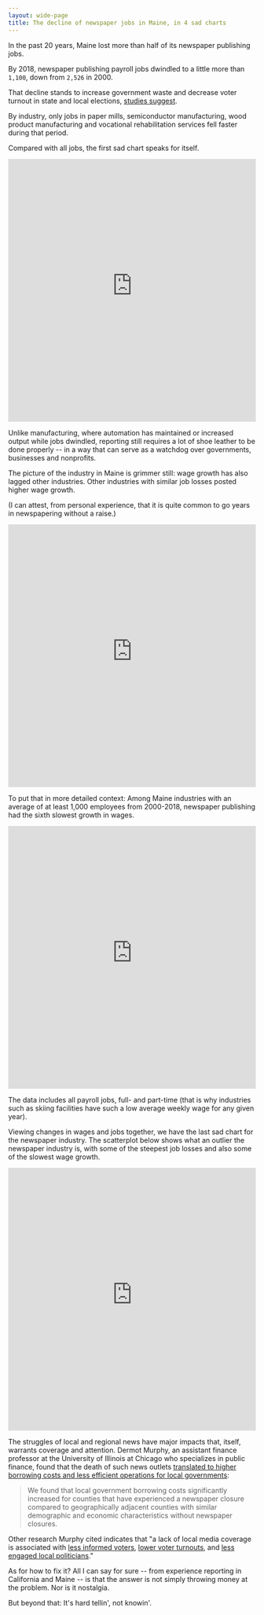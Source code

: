 ```yaml
---
layout: wide-page
title: The decline of newspaper jobs in Maine, in 4 sad charts
---
```

In the past 20 years, Maine lost more than half of its newspaper publishing jobs.

By 2018, newspaper publishing payroll jobs dwindled to a little more than `1,100`, down from `2,526` in 2000.

That decline stands to increase government waste and decrease voter turnout in state and local elections, [studies suggest](https://www.cjr.org/united_states_project/public-finance-local-news.php).

By industry, only jobs in paper mills, semiconductor manufacturing, wood product manufacturing and vocational rehabilitation services fell faster during that period.

Compared with all jobs, the first sad chart speaks for itself.

<!--Overall job chart-->
<iframe style="border: none;" src="https://public.tableausoftware.com/views/mainenewspaperjobdecline/Newspaperjobs?:showVizHome=no&amp;:embed=true" width="100%" height="535px"></iframe>

Unlike manufacturing, where automation has maintained or increased output while jobs dwindled, reporting still requires a lot of shoe leather to be done properly -- in a way that can serve as a watchdog over governments, businesses and nonprofits.

The picture of the industry in Maine is grimmer still: wage growth has also lagged other industries. Other industries with similar job losses posted higher wage growth.

(I can attest, from personal experience, that it is quite common to go years in newspapering without a raise.)

<!--Wage chart-->
<iframe style="border: none;" src="https://public.tableausoftware.com/views/mainenewspaperjobdecline/Newspaperwages?:showVizHome=no&amp;:embed=true" width="100%" height="535px"></iframe>

To put that in more detailed context: Among Maine industries with an average of at least 1,000 employees from 2000-2018, newspaper publishing had the sixth slowest growth in wages.

<!--All Industries-->
<iframe style="border: none;" src="https://public.tableausoftware.com/views/mainenewspaperjobdecline/Amongallindustries?:showVizHome=no&amp;:embed=true" width="100%" height="535px"></iframe>

The data includes all payroll jobs, full- and part-time (that is why industries such as skiing facilities have such a low average weekly wage for any given year).

Viewing changes in wages and jobs together, we have the last sad chart for the newspaper industry. The scatterplot below shows what an outlier the newspaper industry is, with some of the steepest job losses and also some of the slowest wage growth.

<iframe style="border: none;" src="https://public.tableausoftware.com/views/mainenewspaperjobdecline/Scatterplot?:showVizHome=no&amp;:embed=true" width="100%" height="535px"></iframe>

The struggles of local and regional news have major impacts that, itself, warrants coverage and attention. Dermot Murphy, an assistant finance professor at the University of Illinois at Chicago who specializes in public finance, found that the death of such news outlets [translated to higher borrowing costs and less efficient operations for local governments](https://www.cjr.org/united_states_project/public-finance-local-news.php):

>We found that local government borrowing costs significantly increased for counties that have experienced a newspaper closure compared to geographically adjacent counties with similar demographic and economic characteristics without newspaper closures.

Other research Murphy cited indicates that "a lack of local media coverage is associated with [less informed voters](https://www.researchgate.net/publication/37704315_Nothing_to_Read_Newspapers_and_Elections_in_a_Social_Experiment), [lower voter turnouts](https://www.aeaweb.org/articles?id=10.1257/aer.104.10.3073), and [less engaged local politicians](https://www.journals.uchicago.edu/doi/10.1086/652903)."

As for how to fix it? All I can say for sure -- from experience reporting in California and Maine -- is that the answer is not simply throwing money at the problem. Nor is it nostalgia.

But beyond that: It's hard tellin', not knowin'.
